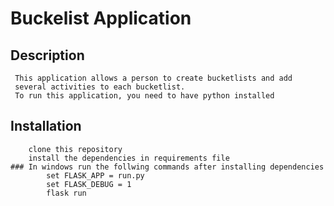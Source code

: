 # Buckelist Application
## Description
     
     This application allows a person to create bucketlists and add
     several activities to each bucketlist.
     To run this application, you need to have python installed
## Installation
        clone this repository
        install the dependencies in requirements file
    ### In windows run the follwing commands after installing dependencies
            set FLASK_APP = run.py
            set FLASK_DEBUG = 1
            flask run

